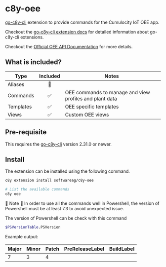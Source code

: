 # c8y-oee

[go-c8y-cli](https://github.com/reubenmiller/go-c8y-cli) extension to provide commands for the Cumulocity IoT OEE app.

Checkout the [go-c8y-cli extension docs](https://goc8ycli.netlify.app/docs/concepts/extensions/) for detailed information about go-c8y-cli extensions.

Checkout the [Official OEE API Documentation](https://cumulocity.com/api/oee) for more details.

## What is included?

|Type|Included|Notes|
|----|:-:|-----|
|Aliases|🔲||
|Commands|✅|OEE commands to manage and view profiles and plant data|
|Templates|✅|OEE specific templates|
|Views|✅|Custom OEE views|

## Pre-requisite

This requires the [go-c8y-cli](https://github.com/reubenmiller/go-c8y-cli/releases) version 2.31.0 or newer.

## Install

The extension can be installed using the following command.

```sh
c8y extension install softwareag/c8y-oee

# List the available commands
c8y oee
```
:rotating_light: Note :rotating_light: In order to use all the commands well in Powershell, the version of Powershell must be at least 7.3 to avoid unexpected issue.

The version of Powershell can be check with this command

```sh
$PSVersionTable.PSVersion
```

Example output:

| Major | Minor | Patch | PreReleaseLabel  | BuildLabel         |
|-------| ----- |-------|------------------|--------------------|
| 7     |    3  | 4     |   |   |
